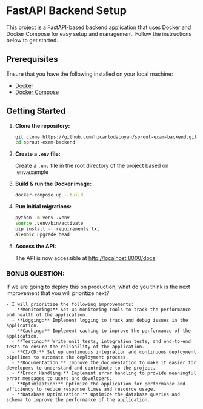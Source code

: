 # FastAPI Backend Setup

This project is a FastAPI-based backend application that uses Docker and Docker Compose for easy setup and management. Follow the instructions below to get started.

## Prerequisites

Ensure that you have the following installed on your local machine:

- [Docker](https://docs.docker.com/get-docker/)
- [Docker Compose](https://docs.docker.com/compose/install/)

## Getting Started

1. **Clone the repository:**

   ```bash
   git clone https://github.com/hicarlodacuyan/sprout-exam-backend.git
   cd sprout-exam-backend
   ```

2. **Create a `.env` file:**

   Create a `.env` file in the root directory of the project based on .env.example

3. **Build & run the Docker image:**

   ```bash
   docker-compose up --build
   ```
4. **Run initial migrations:**

   ```bash
   python -m venv .venv
   source .venv/bin/activate 
   pip install -r requirements.txt
   alembic upgrade head
   ```

5. **Access the API:**

   The API is now accessible at [http://localhost:8000/docs](http://localhost:8000/docs).

### BONUS QUESTION: 
If we are going to deploy this on production, what do you think is the next improvement that you will prioritize next?
```
- I will prioritize the following improvements:
  - **Monitoring:** Set up monitoring tools to track the performance and health of the application.
  - **Logging:** Implement logging to track and debug issues in the application.
  - **Caching:** Implement caching to improve the performance of the application.
  - **Testing:** Write unit tests, integration tests, and end-to-end tests to ensure the reliability of the application.
  - **CI/CD:** Set up continuous integration and continuous deployment pipelines to automate the deployment process.
  - **Documentation:** Improve the documentation to make it easier for developers to understand and contribute to the project.
  - **Error Handling:** Implement error handling to provide meaningful error messages to users and developers.
  - **Optimization:** Optimize the application for performance and efficiency to reduce response times and resource usage.
  - **Database Optimization:** Optimize the database queries and schema to improve the performance of the application.
```
